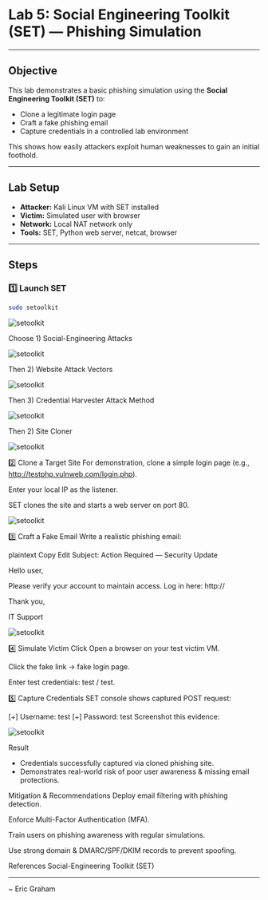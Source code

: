 # Lab 5: Social Engineering Toolkit (SET) — Phishing Simulation

---

## Objective

This lab demonstrates a basic phishing simulation using the **Social Engineering Toolkit (SET)** to:
- Clone a legitimate login page
- Craft a fake phishing email
- Capture credentials in a controlled lab environment

This shows how easily attackers exploit human weaknesses to gain an initial foothold.

---

## Lab Setup

- **Attacker:** Kali Linux VM with SET installed
- **Victim:** Simulated user with browser
- **Network:** Local NAT network only
- **Tools:** SET, Python web server, netcat, browser

---

## Steps

### 1️⃣ Launch SET

```bash
sudo setoolkit
```
![setoolkit](/screenshots/setoolkit/sudo_setoolkit.png)

Choose 1) Social-Engineering Attacks

![setoolkit](/screenshots/setoolkit/soc_eng_attack.png)

Then 2) Website Attack Vectors

![setoolkit](/screenshots/setoolkit/web_att_vec.png)

Then 3) Credential Harvester Attack Method

![setoolkit](/screenshots/setoolkit/cred_harv_att_method.png)

Then 2) Site Cloner

![setoolkit](/screenshots/setoolkit/site_cloner.png)

2️⃣ Clone a Target Site
For demonstration, clone a simple login page (e.g., http://testphp.vulnweb.com/login.php).

Enter your local IP as the listener.

SET clones the site and starts a web server on port 80.

![setoolkit](/screenshots/setoolkit/web_clone_w_ip.png)

3️⃣ Craft a Fake Email
Write a realistic phishing email:

plaintext
Copy
Edit
Subject: Action Required — Security Update

Hello user,

Please verify your account to maintain access. Log in here:
http://<attacker-ip>

Thank you,

IT Support


![setoolkit](/screenshots/setoolkit/fake_email.png)


4️⃣ Simulate Victim Click
Open a browser on your test victim VM.

Click the fake link → fake login page.

Enter test credentials: test / test.

5️⃣ Capture Credentials
SET console shows captured POST request:

[+] Username: test
[+] Password: test
Screenshot this evidence:

![setoolkit](/screenshots/setoolkit/full_output.png)

Result
* Credentials successfully captured via cloned phishing site.
* Demonstrates real-world risk of poor user awareness & missing email protections.

Mitigation & Recommendations
Deploy email filtering with phishing detection.

Enforce Multi-Factor Authentication (MFA).

Train users on phishing awareness with regular simulations.

Use strong domain & DMARC/SPF/DKIM records to prevent spoofing.

References
Social-Engineering Toolkit (SET)

---

~ Eric Graham
